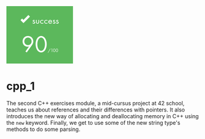 ![](https://github.com/a-boring-man/cpp_1/blob/main/90_score_icon.png)

# cpp_1

The second C++ exercises module, a mid-cursus project at 42 school, teaches us about references and their differences with pointers.
It also introduces the new way of allocating and deallocating memory in C++ using the ```new``` keyword.
Finally, we get to use some of the new string type's methods to do some parsing.
